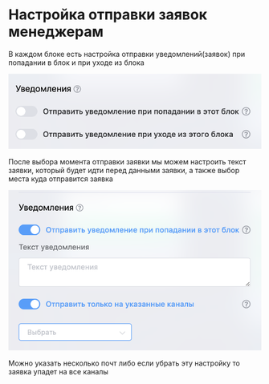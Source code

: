 # Настройка отправки заявок менеджерам

В каждом блоке есть настройка отправки уведомлений(заявок) при попадании в блок и при уходе из блока

![](<../.gitbook/assets/Снимок экрана 2021-07-30 в 19.48.42.png>)

После выбора момента отправки заявки мы можем настроить текст заявки,  который будет идти перед данными заявки, а также выбор места куда отправится заявка

![](<../.gitbook/assets/Снимок экрана 2021-07-30 в 19.46.54.png>)

Можно указать несколько почт либо если убрать эту настройку то заявка упадет на все каналы
